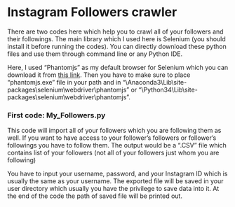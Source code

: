 # Instagram Followers crawler

There are two codes here which help you to crawl all of your followers and their followings. The main library which I used here is Selenium (you should install it before running the codes).
You can directly download these python files and use them through command line or any Python IDE. 

Here, I used “Phantomjs” as my default browser for Selenium which you can download it from [this link](http://phantomjs.org/download.html). Then you have to make sure to place “phantomjs.exe” file in your path and in “\Anaconda3\Lib\site-packages\selenium\webdriver\phantomjs” or “\Python34\Lib\site-packages\selenium\webdriver\phantomjs”.

### First code: My_Followers.py

This code will import all of your followers which you are following them as well. If you want to have access to your follower’s followers or follower’s followings you have to follow them. The output would be a “.CSV” file which contains list of your followers (not all of your followers just whom you are following)

You have to input your username, password, and your Instagram ID which is usually the same as your username. The exported file will be saved in your user directory which usually you have the privilege to save data into it. At the end of the code the path of saved file will be printed out.
